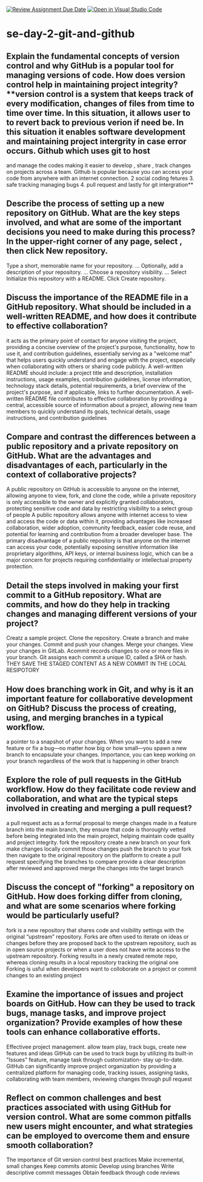 [![Review Assignment Due Date](https://classroom.github.com/assets/deadline-readme-button-22041afd0340ce965d47ae6ef1cefeee28c7c493a6346c4f15d667ab976d596c.svg)](https://classroom.github.com/a/8wgCKhpZ)
[![Open in Visual Studio Code](https://classroom.github.com/assets/open-in-vscode-2e0aaae1b6195c2367325f4f02e2d04e9abb55f0b24a779b69b11b9e10269abc.svg)](https://classroom.github.com/online_ide?assignment_repo_id=18435149&assignment_repo_type=AssignmentRepo)
# se-day-2-git-and-github
## Explain the fundamental concepts of version control and why GitHub is a popular tool for managing versions of code. How does version control help in maintaining project integrity? **version control is a system that keeps track of every modification, changes of files from time to time over time. In this situation, it allows user to to revert back to previous verion if need be.  In this situation it enables software development and maintaining project intergrity in case error occurs. Github which uses git to host 
 and manage the codes making it easier to develop , share , track changes on projects across a team. Github is popular because you can access your code from anywhere with an internet connection. 2 social coding fetures 3. safe tracking managing bugs 4. pull request and lastly for git intergration**

## Describe the process of setting up a new repository on GitHub. What are the key steps involved, and what are some of the important decisions you need to make during this process? In the upper-right corner of any page, select , then click New repository.
Type a short, memorable name for your repository. ...
Optionally, add a description of your repository. ...
Choose a repository visibility. ...
Select Initialize this repository with a README.
Click Create repository.

## Discuss the importance of the README file in a GitHub repository. What should be included in a well-written README, and how does it contribute to effective collaboration?
it acts as the primary point of contact for anyone visiting the project, providing a concise overview of the project's purpose, functionality, how to use it, and contribution guidelines, essentially serving as a "welcome mat" that helps users quickly understand and engage with the project, especially when collaborating with others or sharing code publicly.  A well-written README should include: a project title and description, installation instructions, usage examples, contribution guidelines, license information, technology stack details, potential requirements, a brief overview of the project's purpose, and if applicable, links to further documentation. A well-written README file contributes to effective collaboration by providing a central, accessible source of information about a project, allowing new team members to quickly understand its goals, technical details, usage instructions, and contribution guidelines
## Compare and contrast the differences between a public repository and a private repository on GitHub. What are the advantages and disadvantages of each, particularly in the context of collaborative projects?
A public repository on GitHub is accessible to anyone on the internet, allowing anyone to view, fork, and clone the code, while a private repository is only accessible to the owner and explicitly granted collaborators, protecting sensitive code and data by restricting visibility to a select group of people
A public repository allows anyone with internet access to view and access the code or data within it, providing advantages like increased collaboration, wider adoption, community feedback, easier code reuse, and potential for learning and contribution from a broader developer base.
The primary disadvantage of a public repository is that anyone on the internet can access your code, potentially exposing sensitive information like proprietary algorithms, API keys, or internal business logic, which can be a major concern for projects requiring confidentiality or intellectual property protection.
## Detail the steps involved in making your first commit to a GitHub repository. What are commits, and how do they help in tracking changes and managing different versions of your project?
Creatz a sample project.
Clone the repository.
Create a branch and make your changes.
Commit and push your changes.
Merge your changes.
View your changes in GitLab.
Acommit records changes to one or more files in your branch. Git assigns each commit a unique ID, called a SHA or hash.
THEY SAVE THE STAGED CONTENT AS A NEW COMMIT IN THE LOCAL RESIPOTORY
## How does branching work in Git, and why is it an important feature for collaborative development on GitHub? Discuss the process of creating, using, and merging branches in a typical workflow.
a pointer to a snapshot of your changes. When you want to add a new feature or fix a bug—no matter how big or how small—you spawn a new branch to encapsulate your changes.
Importance, you can keep working on your branch regardless of the work that is happening in other branch
## Explore the role of pull requests in the GitHub workflow. How do they facilitate code review and collaboration, and what are the typical steps involved in creating and merging a pull request?
a pull request acts as a formal proposal to merge changes made in a feature branch into the main branch, they ensure that code is thoroughly vetted before being integrated into the main project, helping maintain code quality and project integrity.
fork the repository
create a new branch on your fork
make changes locally
commit those changes
push the branch to your fork
then navigate to the original repository on the platform to create a pull request specifying the branches to compare
provide a clear description
after reviewed and approved
merge the changes into the target branch
## Discuss the concept of "forking" a repository on GitHub. How does forking differ from cloning, and what are some scenarios where forking would be particularly useful?
fork is a new repository that shares code and visibility settings with the original “upstream” repository. Forks are often used to iterate on ideas or changes before they are proposed back to the upstream repository, such as in open source projects or when a user does not have write access to the upstream repository.
Forking results in a newly created remote repo, whereas cloning results in a local repository tracking the original one
Forking is usful when developers want to colloborate  on a project or commit changes to an existing project
## Examine the importance of issues and project boards on GitHub. How can they be used to track bugs, manage tasks, and improve project organization? Provide examples of how these tools can enhance collaborative efforts.
Effectivee project management. allow team play, track bugs, create new features and ideas
GitHub can be used to track bugs by utilizing its built-in "Issues" feature,
manage task through customization- stay up-to-date. 
GitHub can significantly improve project organization by providing a centralized platform for managing code, tracking issues, assigning tasks, collaborating with team members, reviewing changes through pull request
## Reflect on common challenges and best practices associated with using GitHub for version control. What are some common pitfalls new users might encounter, and what strategies can be employed to overcome them and ensure smooth collaboration?
The importance of Git version control best practices
Make incremental, small changes
Keep commits atomic
Develop using branches
Write descriptive commit messages
Obtain feedback through code reviews
